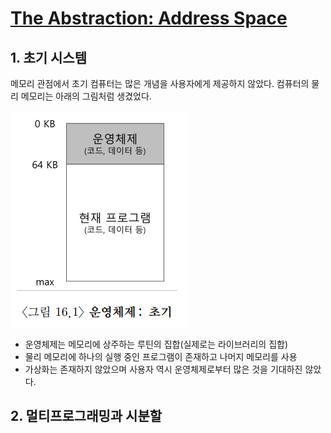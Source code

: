 # [The Abstraction: Address Space](https://pages.cs.wisc.edu/~remzi/OSTEP/Korean/13-vm-intro.pdf)


## 1. 초기 시스템

메모리 관점에서 초기 컴퓨터는 많은 개념을 사용자에게 제공하지 않았다. 컴퓨터의 물리 메모리는 아래의 그림처럼 생겼었다.

![memory](img/memory1.png)

- 운영체제는 메모리에 상주하는 루틴의 집합(실제로는 라이브러리의 집합)
- 물리 메모리에 하나의 실행 중인 프로그램이 존재하고 나머지 메모리를 사용
- 가상화는 존재하지 않았으며 사용자 역시 운영체제로부터 많은 것을 기대하진 않았다.

## 2. 멀티프로그래밍과 시분할

